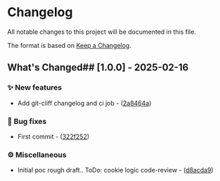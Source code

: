 # Changelog

All notable changes to this project will be documented in this file.

The format is based on [Keep a Changelog](https://keepachangelog.com/en/1.0.0/).

## What's Changed## [1.0.0] - 2025-02-16

### ✨ New features

- Add git-cliff changelog and ci job - ([2a8464a](https://github.com/mr-pmillz/gophlare/commit/2a8464af53b6cfb2641da3780dd768ba36bbe87a))

### 🐛 Bug fixes

- First commit - ([322f252](https://github.com/mr-pmillz/gophlare/commit/322f252f691a024711a08a0618eb1d9d0704f5ae))

### ⚙️ Miscellaneous

- Initial poc rough draft.. ToDo: cookie logic code-review - ([d8acda9](https://github.com/mr-pmillz/gophlare/commit/d8acda9e826250603d472ea4151f93ffc4021c33))

<!-- generated by git-cliff -->
